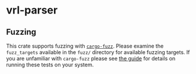 # vrl-parser

## Fuzzing

This crate supports fuzzing with
[`cargo-fuzz`](https://github.com/rust-fuzz/cargo-fuzz). Please examine the
`fuzz_targets` available in the `fuzz/` directory for available fuzzing
targets. If you are unfamiliar with `cargo-fuzz` please see [the
guide](https://rust-fuzz.github.io/book/cargo-fuzz.html) for details on running
these tests on your system.
